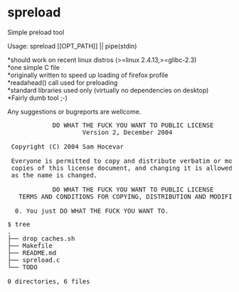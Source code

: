 spreload
========

Simple preload tool

Usage: spreload [[OPT_PATH]] || pipe(stdin)

*should work on recent linux distros (>=linux 2.4.13,>=glibc-2.3)<br>
*one simple C file<br>
*originally written to speed up loading of firefox profile<br>
*readahead() call used for preloading<br>
*standard libraries used only (virtually no dependencies on desktop)<br>
*Fairly dumb tool ;-)<br>

Any suggestions or bugreports are wellcome.

<pre>
            DO WHAT THE FUCK YOU WANT TO PUBLIC LICENSE
                    Version 2, December 2004

 Copyright (C) 2004 Sam Hocevar <sam@hocevar.net>

 Everyone is permitted to copy and distribute verbatim or modified
 copies of this license document, and changing it is allowed as long
 as the name is changed.

            DO WHAT THE FUCK YOU WANT TO PUBLIC LICENSE
   TERMS AND CONDITIONS FOR COPYING, DISTRIBUTION AND MODIFICATION

  0. You just DO WHAT THE FUCK YOU WANT TO.
</pre>

<pre>
$ tree
.
├── drop_caches.sh
├── Makefile
├── README.md
├── spreload.c
└── TODO

0 directories, 6 files
</pre>
